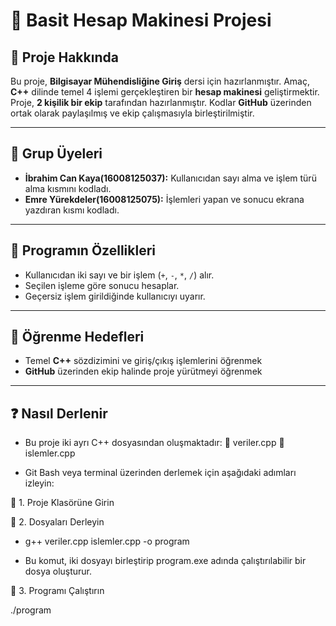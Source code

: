 # 🧮 Basit Hesap Makinesi Projesi

## 📘 Proje Hakkında

Bu proje, **Bilgisayar Mühendisliğine Giriş** dersi için hazırlanmıştır.
Amaç, **C++** dilinde temel 4 işlemi gerçekleştiren bir **hesap makinesi** geliştirmektir.
Proje, **2 kişilik bir ekip** tarafından hazırlanmıştır. Kodlar **GitHub** üzerinden ortak olarak paylaşılmış ve ekip çalışmasıyla birleştirilmiştir.

---

## 👥 Grup Üyeleri

* **İbrahim Can Kaya(16008125037):** Kullanıcıdan sayı alma ve işlem türü alma kısmını kodladı.
* **Emre Yürekdeler(16008125075):**  İşlemleri yapan ve sonucu ekrana yazdıran kısmı kodladı.
---

## 🧩 Programın Özellikleri

* Kullanıcıdan iki sayı ve bir işlem (`+`, `-`, `*`, `/`) alır.
* Seçilen işleme göre sonucu hesaplar.
* Geçersiz işlem girildiğinde kullanıcıyı uyarır.

---

## 🎯 Öğrenme Hedefleri

* Temel **C++** sözdizimini ve giriş/çıkış işlemlerini öğrenmek
* **GitHub** üzerinden ekip halinde proje yürütmeyi öğrenmek

---

## ❓ Nasıl Derlenir

* Bu proje iki ayrı C++ dosyasından oluşmaktadır:
🔹 veriler.cpp
🔹 islemler.cpp
 
 * Git Bash veya terminal üzerinden derlemek için aşağıdaki adımları izleyin:

🔹 1. Proje Klasörüne Girin

🔹 2. Dosyaları Derleyin

* g++ veriler.cpp islemler.cpp -o program


* Bu komut, iki dosyayı birleştirip program.exe adında çalıştırılabilir bir dosya oluşturur.

🔹 3. Programı Çalıştırın

./program
